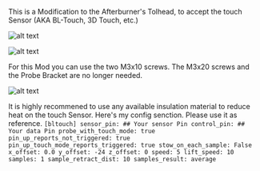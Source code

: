 This is a Modification to the Afterburner's Tolhead, to accept the touch Sensor (AKA BL-Touch, 3D Touch, etc.)

![alt text](https://github.com/kanawati975/Voron_Switchwire/blob/main/BL-Touch/Screenshot%202021-11-01%20053315.jpg)

![alt text](https://github.com/kanawati975/Voron_Switchwire/blob/main/BL-Touch/IMG_4372.jpeg)

For this Mod you can use the two M3x10 screws. 
The M3x20 screws and the Probe Bracket are no longer needed.

![alt text](https://github.com/kanawati975/Voron_Switchwire/blob/main/BL-Touch/IMG_5097.jpeg)

It is highly recommened to use any available insulation material to reduce heat on the touch Sensor.
Here's my config senction. Please use it as reference.
`[bltouch]
sensor_pin: ## Your sensor Pin
control_pin: ## Your data Pin
probe_with_touch_mode: true
pin_up_reports_not_triggered: true
pin_up_touch_mode_reports_triggered: true
stow_on_each_sample: False 
x_offset: 0.0
y_offset: -24
z_offset: 0
speed: 5
lift_speed: 10
samples: 1
sample_retract_dist: 10
samples_result: average`
